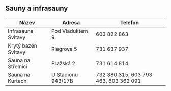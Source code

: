 ## Sauny a infrasauny

<div class="table-responsive">

| Název               | Adresa             | Telefon                              |
|---------------------|--------------------|--------------------------------------|
| Infrasauna Svitavy  | Pod Viaduktem 9    | 603 822 863                          |
| Krytý bazén Svitavy | Riegrova 5         | 731 637 937                          |
| Sauna na Střelnici  | Pražská 2          | 731 614 814                          |
| Sauna na Kurtech    | U Stadionu 943/17B | 732 380 315, 603 793 463,  603 362 091 |

</div>